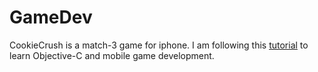 # GameDev
CookieCrush is a match-3 game for iphone. I am following this [tutorial](https://www.raywenderlich.com/66877/how-to-make-a-game-like-candy-crush-part-1) to learn Objective-C and mobile game development.